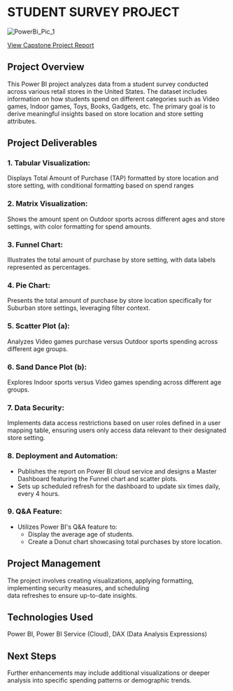 # STUDENT SURVEY PROJECT

![PowerBi_Pic_1](https://github.com/10-kp/student_survey/assets/70857174/aacde231-7398-48f7-b647-ce43dd64d1e0)

[View Capstone Project Report](https://app.powerbi.com/groups/2e8fbc67-25a2-4f1a-a0c7-855e79d989a5/reports/1feeb5f8-d553-4b12-a953-a2b1a32fc624/ReportSection?experience=power-bi&ownerId=8647d4d1-04d0-4c1a-8a4f-bf49d3e82ad6&referrer=embed.appsource)

## Project Overview

This Power BI project analyzes data from a student survey conducted across various retail stores in the United States. The dataset includes information on how students spend on different categories such as Video games, Indoor games, Toys, Books, Gadgets, etc. The primary goal is to derive meaningful insights based on store location and store setting attributes.

## Project Deliverables

### 1. Tabular Visualization:

Displays Total Amount of Purchase (TAP) formatted by store location and store setting, with conditional formatting based on spend ranges

### 2. Matrix Visualization:

Shows the amount spent on Outdoor sports across different ages and store settings, with color formatting for spend   amounts.

### 3. Funnel Chart:

Illustrates the total amount of purchase by store setting, with data labels represented as percentages.

### 4. Pie Chart:

Presents the total amount of purchase by store location specifically for Suburban store settings, leveraging filter     context.

### 5. Scatter Plot (a):

Analyzes Video games purchase versus Outdoor sports spending across different age groups.

### 6. Sand Dance Plot (b):

Explores Indoor sports versus Video games spending across different age groups.

### 7. Data Security:

Implements data access restrictions based on user roles defined in a user mapping table, ensuring users only access data relevant to their designated store setting.

### 8. Deployment and Automation:

- Publishes the report on Power BI cloud service and designs a Master Dashboard featuring the Funnel chart and scatter
  plots.
- Sets up scheduled refresh for the dashboard to update six times daily, every 4 hours.

### 9. Q&A Feature:

- Utilizes Power BI's Q&A feature to:
  - Display the average age of students.
  - Create a Donut chart showcasing total purchases by store location.

## Project Management

The project involves creating visualizations, applying formatting, implementing security measures, and scheduling    
data refreshes to ensure up-to-date insights.

## Technologies Used

Power BI, Power BI Service (Cloud), DAX (Data Analysis Expressions)

## Next Steps

Further enhancements may include additional visualizations or deeper analysis into specific spending patterns or       demographic trends.
